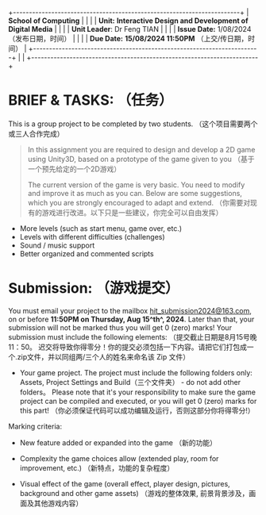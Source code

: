 +-----------------------------------------------------------------------+
| **School of Computing**                                               |
|                                                                       |
| **Unit:** **Interactive Design and Development of Digital Media**     |
|                                                                       |
| **Unit Leader**: Dr Feng TIAN                                         |
|                                                                       |
| **Issue Date:** 1/08/2024 （发布日期，时间）                          |
|                                                                       |
| **Due Date:** **15/08/2024 11:50PM** （上交/传日期，时间）            |
+-----------------------------------------------------------------------+
|                                                                       |
+-----------------------------------------------------------------------+

# BRIEF & TASKS: （任务）

This is a group project to be completed by two students.
（这个项目需要两个或三人合作完成）

> In this assignment you are required to design and develop a 2D game
> using Unity3D, based on a prototype of the game given to you
> （基于一个预先给定的一个2D游戏）
>
> The current version of the game is very basic. You need to modify and
> improve it as much as you can. Below are some suggestions, which you
> are strongly encouraged to adapt and extend.
> （你需要对现有的游戏进行改进。以下只是一些建议，你完全可以自由发挥）

- More levels (such as start menu, game over, etc.)
- Levels with different difficulties (challenges)
- Sound / music support
- Better organized and commented scripts

# Submission: （游戏提交）

You must email your project to the mailbox
<hit_submission2024@163.com>, on or before **11:50PM on Thursday, Aug
15^th^, 2024**. Later than that, your submission will not be marked
thus you will get 0 (zero) marks! Your submission must include the
following elements: （提交截止日期是8月15号晚11：50。
迟交将导致你得零分！你的提交必须包括一下内容。请把它们打包成一个.zip文件，并以同组两/三个人的姓名来命名该
Zip 文件）

- Your game project. The project must include the following folders
    only: Assets, Project Settings and Build（三个文件夹） - do not
    add other folders。 Please note that it's your responsibility to
    make sure the game project can be compiled and executed, or you
    will get 0 (zero) marks for this part!
    （你必须保证代码可以成功编辑及运行，否则这部分你将得零分!）

Marking criteria:

- New feature added or expanded into the game （新的功能）

- Complexity the game choices allow (extended play, room for
    improvement, etc.) （新特点，功能的复杂程度）

- Visual effect of the game (overall effect, player design, pictures,
    background and other game assets) （游戏的整体效果,
    前景背景涉及，画面及其他游戏内容）
